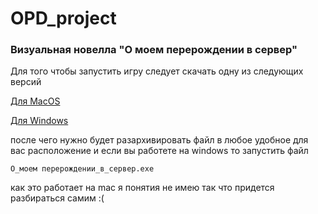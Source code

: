 # OPD_project

### Визуальная новелла "О моем перерождении в сервер"

Для того чтобы запустить игру следует скачать одну из следующих версий

[Для MacOS](https://github.com/vlad-crab/OPD_project/raw/main/О_моем_перерождении_в_сервер-latest/О_моем_перерождении_в_сервер-latest-mac.zip)

[Для Windows](https://github.com/vlad-crab/OPD_project/raw/main/О_моем_перерождении_в_сервер-latest/О_моем_перерождении_в_сервер-latest-windows.zip)

после чего нужно будет разархивировать файл в любое удобное для вас расположение
и если вы работете на windows то запустить файл

```О_моем перерождении_в_сервер.exe```

как это работает на mac я понятия не имею так что придется разбираться самим :(

